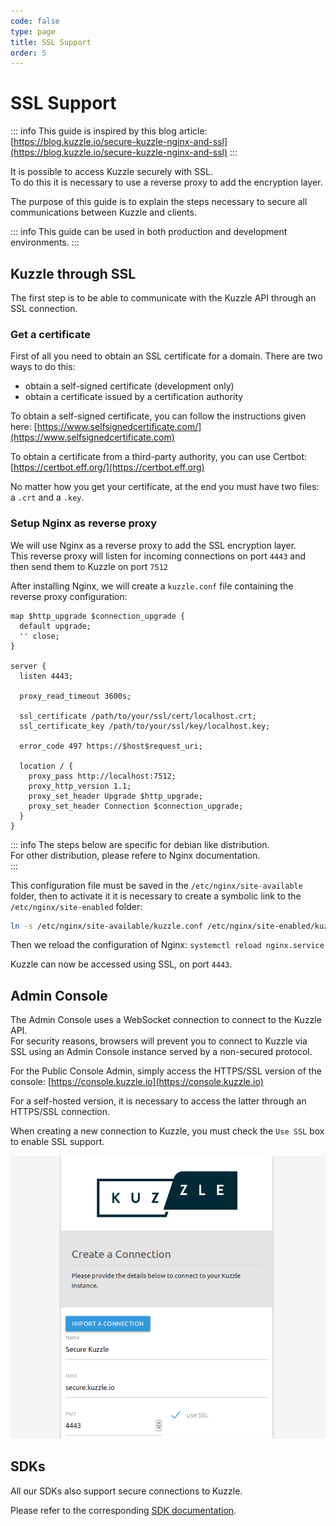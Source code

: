 ```yaml
---
code: false
type: page
title: SSL Support
order: 5
---
```


# SSL Support

::: info
This guide is inspired by this blog article: [https://blog.kuzzle.io/secure-kuzzle-nginx-and-ssl](https://blog.kuzzle.io/secure-kuzzle-nginx-and-ssl)
:::

It is possible to access Kuzzle securely with SSL.  
To do this it is necessary to use a reverse proxy to add the encryption layer.  

The purpose of this guide is to explain the steps necessary to secure all communications between Kuzzle and clients.  

::: info
This guide can be used in both production and development environments.
:::

## Kuzzle through SSL

The first step is to be able to communicate with the Kuzzle API through an SSL connection.  

### Get a certificate

First of all you need to obtain an SSL certificate for a domain. There are two ways to do this:
  - obtain a self-signed certificate (development only)
  - obtain a certificate issued by a certification authority

To obtain a self-signed certificate, you can follow the instructions given here: [https://www.selfsignedcertificate.com/](https://www.selfsignedcertificate.com)

To obtain a certificate from a third-party authority, you can use Certbot: [https://certbot.eff.org/](https://certbot.eff.org)

No matter how you get your certificate, at the end you must have two files: a `.crt` and a `.key`.

### Setup Nginx as reverse proxy

We will use Nginx as a reverse proxy to add the SSL encryption layer.  
This reverse proxy will listen for incoming connections on port `4443` and then send them to Kuzzle on port `7512`

After installing Nginx, we will create a `kuzzle.conf` file containing the reverse proxy configuration:

```
map $http_upgrade $connection_upgrade {           
  default upgrade;
  '' close;
}
                   
server {
  listen 4443;
                          
  proxy_read_timeout 3600s;
                                         
  ssl_certificate /path/to/your/ssl/cert/localhost.crt;
  ssl_certificate_key /path/to/your/ssl/key/localhost.key;
                                                 
  error_code 497 https://$host$request_uri;
             
  location / {
    proxy_pass http://localhost:7512;
    proxy_http_version 1.1;
    proxy_set_header Upgrade $http_upgrade;
    proxy_set_header Connection $connection_upgrade;
  }
}
```

::: info
The steps below are specific for debian like distribution.  
For other distribution, please refere to Nginx documentation.  
:::

This configuration file must be saved in the `/etc/nginx/site-available` folder, then to activate it it is necessary to create a symbolic link to the `/etc/nginx/site-enabled` folder:

```bash
ln -s /etc/nginx/site-available/kuzzle.conf /etc/nginx/site-enabled/kuzzle.conf
```

Then we reload the configuration of Nginx: `systemctl reload nginx.service`

Kuzzle can now be accessed using SSL, on port `4443`.

## Admin Console

The Admin Console uses a WebSocket connection to connect to the Kuzzle API.  
For security reasons, browsers will prevent you to connect to Kuzzle via SSL using an Admin Console instance served by a non-secured protocol.

For the Public Console Admin, simply access the HTTPS/SSL version of the console: [https://console.kuzzle.io](https://console.kuzzle.io)

For a self-hosted version, it is necessary to access the latter through an HTTPS/SSL connection.

When creating a new connection to Kuzzle, you must check the `Use SSL` box to enable SSL support.

![admin-console-secure](./admin-console-secure.png)

## SDKs

All our SDKs also support secure connections to Kuzzle.  

Please refer to the corresponding [SDK documentation](/sdk).
